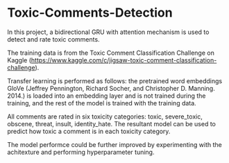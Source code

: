 # Toxic-Comments-Detection
In this project, a bidirectional GRU with attention mechanism is used to detect and rate toxic comments.

The training data is from the Toxic Comment Classification Challenge on Kaggle (https://www.kaggle.com/c/jigsaw-toxic-comment-classification-challenge).

Transfer learning is performed as follows: the pretrained word embeddings GloVe (Jeffrey Pennington, Richard Socher, and Christopher D. Manning. 2014.) is loaded into an embedding layer and is not trained during the training, and the rest of the model is trained with the training data.

All comments are rated in six toxicity categories: toxic, severe_toxic, obscene, threat, insult, identity_hate. The resultant model can be used to predict how toxic a comment is in each toxicity category. 

The model performce could be further improved by experimenting with the achitexture and performing hyperparameter tuning.
